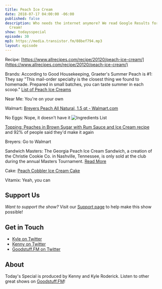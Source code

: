 ```yaml
---
title: Peach Ice Cream
date: 2018-07-17 04:00:00 -06:00
published: false
description: Who needs the internet anymore? We read Google Results for Peach Ice
  Cream!
show: todaysspecial
episode: 30
mp3: https://media.transistor.fm/08bef794.mp3
layout: episode
---
```


Recipe: [https://www.allrecipes.com/recipe/20120/peach-ice-cream/](https://www.allrecipes.com/recipe/20120/peach-ice-cream/)

Brands: According to Good Housekeeping, Graeter's Summer Peach is #1: They say "This mail-order specialty is the closest thing we found to homemade. Prepared in small batches, you can taste summer in each scoop." [List of Peach Ice Creams](https://www.goodhousekeeping.com/institute/a21556/peach-ice-creams/)

Near Me: You're on your own

Walmart: [Breyers Peach All Natural, 1.5 qt - Walmart.com](https://www.walmart.com/ip/Breyers-Peach-All-Natural-1-5-qt/10898725)

No Eggs: Nope, it doesn't have it ![Ingredients List](https://i5.walmartimages.com/asr/52aa6516-9a12-441d-934c-c07270a4c9a8_1.fee6164d8b61d0db4ff4fdbf23d4fcdd.jpeg?odnHeight=450&odnWidth=450&odnBg=FFFFFF)

[Topping: Peaches in Brown Sugar with Rum Sauce and Ice Cream recipe](https://www.epicurious.com/recipes/food/views/peaches-in-brown-sugar-with-rum-sauce-and-ice-cream-108466) and 92% of people said they'd make it again

Breyers: Go to Walmart

Sandwich Masters: The Georgia Peach Ice Cream Sandwich, a creation of the Christie Cookie Co. in Nashville, Tennessee, is only sold at the club during the annual Masters Tournament. [Read More](https://www.bloomberg.com/news/articles/2015-04-08/a-peachy-tale-of-augusta-national-s-ice-cream-sandwich-cookies)

Cake: [Peach Cobbler Ice Cream Cake](https://www.foodnetwork.com/recipes/food-network-kitchen/peach-cobbler-ice-cream-cake-recipe-2268823)

Vitamix: Yeah, you can

## Support Us
*Want to support the show?* Visit our [Support page](https://goodstuff.fm/support) to help make this show possible!

## Get in Touch
- [Kyle on Twitter](http://twitter.com/dogburps)
- [Kenny on Twitter](http://twitter.com/kennyroderick_)
- [Goodstuff.FM on Twitter](http://twitter.com/goodstufffm)

## About
Today's Special is produced by Kenny and Kyle Roderick. Listen to other great shows on [Goodstuff.FM](http://goodstuff.fm/shows)!
